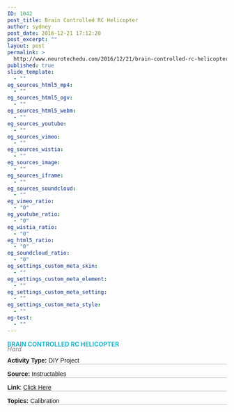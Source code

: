 ```yaml
---
ID: 1042
post_title: Brain Controlled RC Helicopter
author: sydney
post_date: 2016-12-21 17:12:20
post_excerpt: ""
layout: post
permalink: >
  http://www.neurotechedu.com/2016/12/21/brain-controlled-rc-helicopter/
published: true
slide_template:
  - ""
eg_sources_html5_mp4:
  - ""
eg_sources_html5_ogv:
  - ""
eg_sources_html5_webm:
  - ""
eg_sources_youtube:
  - ""
eg_sources_vimeo:
  - ""
eg_sources_wistia:
  - ""
eg_sources_image:
  - ""
eg_sources_iframe:
  - ""
eg_sources_soundcloud:
  - ""
eg_vimeo_ratio:
  - "0"
eg_youtube_ratio:
  - "0"
eg_wistia_ratio:
  - "0"
eg_html5_ratio:
  - "0"
eg_soundcloud_ratio:
  - "0"
eg_settings_custom_meta_skin:
  - ""
eg_settings_custom_meta_element:
  - ""
eg_settings_custom_meta_setting:
  - ""
eg_settings_custom_meta_style:
  - ""
eg-test:
  - ""
---
```

<h4 style="text-align: left; color: #23b2c6; text-transform: uppercase; margin-top: 0; margin-bottom: -0.2em;">Brain Controlled RC Helicopter</h4>
&nbsp;
<h6 style="margin-top: -1.4em; margin-bottom: -0.8em; color: grey;">Hard</h6>
&nbsp;
<p style="font-family: 'arial'; margin-top: 0.3em; border-bottom: 1px solid #c4c4c4;"><strong>Activity Type:</strong> DIY Project</p>
<p style="font-family: 'arial'; margin-top: 0.2em; border-bottom: 1px solid #c4c4c4;"><strong>Source:</strong> Instructables</p>
<p style="font-family: 'arial'; margin-top: 0.2em; border-bottom: 1px solid #c4c4c4;"><strong>Link</strong>: <a href="http://www.instructables.com/id/Brain-Controlled-RC-Helicopter/">Click Here</a></p>
<p style="font-family: 'arial'; margin-top: 0.2em; border-bottom: 1px solid #c4c4c4;"><strong>Topics:</strong> Calibration</p>